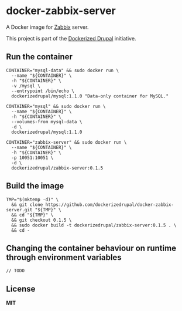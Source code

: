 # docker-zabbix-server

A Docker image for [Zabbix](http://www.zabbix.com/) server.

This project is part of the [Dockerized Drupal](https://dockerizedrupal.com/) initiative.

## Run the container

    CONTAINER="mysql-data" && sudo docker run \
      --name "${CONTAINER}" \
      -h "${CONTAINER}" \
      -v /mysql \
      --entrypoint /bin/echo \
      dockerizedrupal/mysql:1.1.0 "Data-only container for MySQL."

    CONTAINER="mysql" && sudo docker run \
      --name "${CONTAINER}" \
      -h "${CONTAINER}" \
      --volumes-from mysql-data \
      -d \
      dockerizedrupal/mysql:1.1.0

    CONTAINER="zabbix-server" && sudo docker run \
      --name "${CONTAINER}" \
      -h "${CONTAINER}" \
      -p 10051:10051 \
      -d \
      dockerizedrupal/zabbix-server:0.1.5

## Build the image

    TMP="$(mktemp -d)" \
      && git clone https://github.com/dockerizedrupal/docker-zabbix-server.git "${TMP}" \
      && cd "${TMP}" \
      && git checkout 0.1.5 \
      && sudo docker build -t dockerizedrupal/zabbix-server:0.1.5 . \
      && cd -

## Changing the container behaviour on runtime through environment variables

    // TODO

## License

**MIT**
